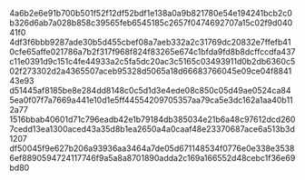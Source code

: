 4a6b2e6e91b700b501f52f12df52bdf1e138a0a9b821780e54e194241bcb2c0b326d6ab7a028b858c39565feb6545185c2657f0474692707a15c02f9d04041f0
4df3f6bbb9287ade30b5d455cbef08a7aeb332a2c31769dc20832e7ffefb410cfe65affe021786a7b2f317f968f824f83265e674c1bfda9fd8b8dcffccdfa437
c11e0391d9c151c4fe44933a2c5fa5dc20ac3c5165c03493911d0b2db6360c502f273302d2a4365507aceb95328d5065a18d66683766045e09ce04f884143e93
d51445af8185be8e284dd8148c0c5d1d3e4ede08c850c05d49ae0524ca845ea0f07f7a7669a441e10d1e5ff44554209705357aa79ca5e3dc162a1aa40b112a77
1516bbab40601d71c796eadb42e1b79184db385034e21b6a48c97612dcd2607cedd13ea1300aced43a35d8b1ea2650a4a0caaf48e23370687ace6a513b3d1207
df50045f9e627b206a93936aa3464a7de05d671148534f0776e0e338e35386ef8890594724117746f9a5a8a8701890adda2c169a166552d48cebc1f36e69bd80

